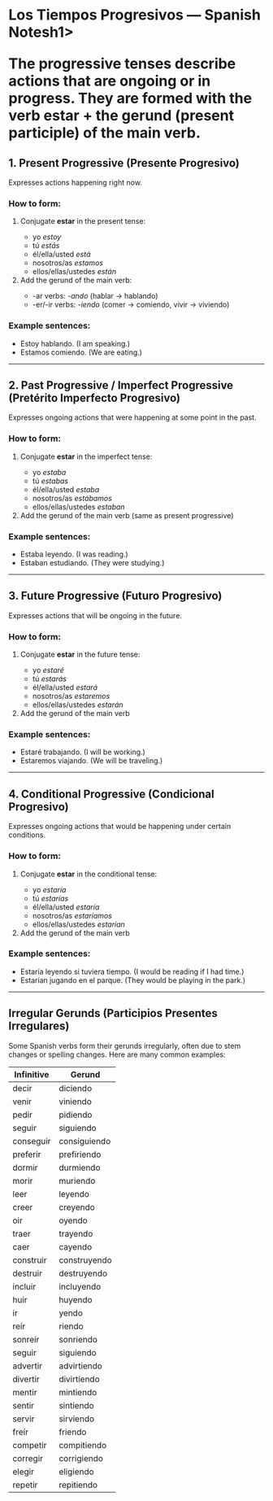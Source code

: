 <h1>Los Tiempos Progresivos — Spanish Notesh1>

<p>The progressive tenses describe actions that are ongoing or in progress. They are formed with the verb <strong>estar</strong> + the <strong>gerund</strong> (present participle) of the main verb.</p>

<h2>1. Present Progressive (Presente Progresivo)</h2>
<p>Expresses actions happening right now.</p>

<h3>How to form:</h3>
<ol>
  <li>Conjugate <strong>estar</strong> in the present tense:</li>
  <ul>
    <li>yo <em>estoy</em></li>
    <li>tú <em>estás</em></li>
    <li>él/ella/usted <em>está</em></li>
    <li>nosotros/as <em>estamos</em></li>
    <li>ellos/ellas/ustedes <em>están</em></li>
  </ul>
  <li>Add the gerund of the main verb:</li>
  <ul>
    <li>-ar verbs: <em>-ando</em> (hablar → hablando)</li>
    <li>-er/-ir verbs: <em>-iendo</em> (comer → comiendo, vivir → viviendo)</li>
  </ul>
</ol>

<h3>Example sentences:</h3>
<ul>
  <li>Estoy hablando. (I am speaking.)</li>
  <li>Estamos comiendo. (We are eating.)</li>
</ul>

<hr>

<h2>2. Past Progressive / Imperfect Progressive (Pretérito Imperfecto Progresivo)</h2>
<p>Expresses ongoing actions that were happening at some point in the past.</p>

<h3>How to form:</h3>
<ol>
  <li>Conjugate <strong>estar</strong> in the imperfect tense:</li>
  <ul>
    <li>yo <em>estaba</em></li>
    <li>tú <em>estabas</em></li>
    <li>él/ella/usted <em>estaba</em></li>
    <li>nosotros/as <em>estábamos</em></li>
    <li>ellos/ellas/ustedes <em>estaban</em></li>
  </ul>
  <li>Add the gerund of the main verb (same as present progressive)</li>
</ol>

<h3>Example sentences:</h3>
<ul>
  <li>Estaba leyendo. (I was reading.)</li>
  <li>Estaban estudiando. (They were studying.)</li>
</ul>

<hr>

<h2>3. Future Progressive (Futuro Progresivo)</h2>
<p>Expresses actions that will be ongoing in the future.</p>

<h3>How to form:</h3>
<ol>
  <li>Conjugate <strong>estar</strong> in the future tense:</li>
  <ul>
    <li>yo <em>estaré</em></li>
    <li>tú <em>estarás</em></li>
    <li>él/ella/usted <em>estará</em></li>
    <li>nosotros/as <em>estaremos</em></li>
    <li>ellos/ellas/ustedes <em>estarán</em></li>
  </ul>
  <li>Add the gerund of the main verb</li>
</ol>

<h3>Example sentences:</h3>
<ul>
  <li>Estaré trabajando. (I will be working.)</li>
  <li>Estaremos viajando. (We will be traveling.)</li>
</ul>

<hr>

<h2>4. Conditional Progressive (Condicional Progresivo)</h2>
<p>Expresses ongoing actions that would be happening under certain conditions.</p>

<h3>How to form:</h3>
<ol>
  <li>Conjugate <strong>estar</strong> in the conditional tense:</li>
  <ul>
    <li>yo <em>estaría</em></li>
    <li>tú <em>estarías</em></li>
    <li>él/ella/usted <em>estaría</em></li>
    <li>nosotros/as <em>estaríamos</em></li>
    <li>ellos/ellas/ustedes <em>estarían</em></li>
  </ul>
  <li>Add the gerund of the main verb</li>
</ol>

<h3>Example sentences:</h3>
<ul>
  <li>Estaría leyendo si tuviera tiempo. (I would be reading if I had time.)</li>
  <li>Estarían jugando en el parque. (They would be playing in the park.)</li>
</ul>

<hr>

<h2>Irregular Gerunds (Participios Presentes Irregulares)</h2>
<p>Some Spanish verbs form their gerunds irregularly, often due to stem changes or spelling changes. Here are many common examples:</p>

<table>
  <thead>
    <tr><th>Infinitive</th><th>Gerund</th></tr>
  </thead>
  <tbody>
    <tr><td>decir</td><td>diciendo</td></tr>
    <tr><td>venir</td><td>viniendo</td></tr>
    <tr><td>pedir</td><td>pidiendo</td></tr>
    <tr><td>seguir</td><td>siguiendo</td></tr>
    <tr><td>conseguir</td><td>consiguiendo</td></tr>
    <tr><td>preferir</td><td>prefiriendo</td></tr>
    <tr><td>dormir</td><td>durmiendo</td></tr>
    <tr><td>morir</td><td>muriendo</td></tr>
    <tr><td>leer</td><td>leyendo</td></tr>
    <tr><td>creer</td><td>creyendo</td></tr>
    <tr><td>oir</td><td>oyendo</td></tr>
    <tr><td>traer</td><td>trayendo</td></tr>
    <tr><td>caer</td><td>cayendo</td></tr>
    <tr><td>construir</td><td>construyendo</td></tr>
    <tr><td>destruir</td><td>destruyendo</td></tr>
    <tr><td>incluir</td><td>incluyendo</td></tr>
    <tr><td>huir</td><td>huyendo</td></tr>
    <tr><td>ir</td><td>yendo</td></tr>
    <tr><td>reír</td><td>riendo</td></tr>
    <tr><td>sonreír</td><td>sonriendo</td></tr>
    <tr><td>seguir</td><td>siguiendo</td></tr>
    <tr><td>advertir</td><td>advirtiendo</td></tr>
    <tr><td>divertir</td><td>divirtiendo</td></tr>
    <tr><td>mentir</td><td>mintiendo</td></tr>
    <tr><td>sentir</td><td>sintiendo</td></tr>
    <tr><td>servir</td><td>sirviendo</td></tr>
    <tr><td>freír</td><td>friendo</td></tr>
    <tr><td>competir</td><td>compitiendo</td></tr>
    <tr><td>corregir</td><td>corrigiendo</td></tr>
    <tr><td>elegir</td><td>eligiendo</td></tr>
    <tr><td>repetir</td><td>repitiendo</td></tr>
  </tbody>
</table>
